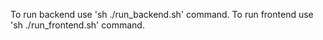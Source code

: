 To run backend use 'sh ./run_backend.sh' command.
To run frontend use 'sh ./run_frontend.sh' command.



